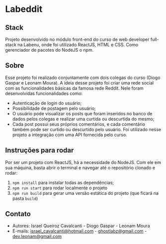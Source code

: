 # Labeddit

## Stack
Projeto desenvolvido no módulo front-end do curso de web developer full-stack 
na Labenu, onde foi utilizado ReactJS, HTML e CSS. 
Como gerenciador de pacotes do NodeJS o npm.  

## Sobre
Esse projeto foi realizado conjuntamente com dois colegas do curso (Diogo Gaspar e Leonam Moura).
A ideia desse projeto foi criar uma rede social com as funcionalidades básicas da famosa rede Reddit.
Nele foram desenvolvidas funcionalidades como:
- Autenticação de login do usuário;
- Possibilidade de postagem pelo usuário;
- O usuário pode visualizar os posts que foram inseridos no banco de dados pelos colegas e realizar uma curtida ou descurtida do mesmo;
- Cada post possui seus próprios comentários, e cada comentário também pode ser curtido ou descurtido pelo usuário.
Foi utilizado nesse projeto a integração com uma API fornecida pelo curso.

## Instruções para rodar
Por ser um projeto com ReactJS, há a necessidade do NodeJS. Com ele em 
sua máquina, basta abrir o terminal e navegar até o repositório clonado e 
rodar:

1. `npm install` para instalar todas as dependências;
1. `npm run start` para rodar localmente o projeto
1. `npm run build` para gerar uma versão estática do projeto 
(que ficará na pasta `build`)

## Contato
- Autores: Israel Queiroz Cavalcanti - Diogo Gaspar - Leonam Moura
- E-mails: israel_cavalcanti@hotmail.com - ghostlabz@gmail.com - dev.leonam@gmail.com
